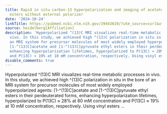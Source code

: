 ```yaml
---
title: Rapid in situ carbon-13 hyperpolarization and imaging of acetate and pyruvate
  esters without external polarizer
date: '2024-10-24'
linkTitle: https://pubmed.ncbi.nlm.nih.gov/39443619/?utm_source=curl&utm_medium=rss&utm_campaign=pubmed-2&utm_content=1FakS-2QOkCT8HsMOQP1bCRQ4YzyumYOmxmF0moLsQ3dFB1E9V&fc=20220326224207&ff=20241024201603&v=2.18.0.post9+e462414
source: heidelberg[Affiliation]
description: 'Hyperpolarized ^(13)C MRI visualizes real-time metabolic processes in
  vivo. In this study, we achieved high ^(13)C polarization in situ in the bore of
  an MRI system for precursor molecules of most widely employed hyperpolarized agents:
  [1-^(13)C]acetate and [1-^(13)C]pyruvate ethyl esters in their perdeuterated forms,
  enhancing hyperpolarization lifetimes, hyperpolarized to P(13C) ≈ 28% at 80 mM concentration
  and P(13C) ≈ 19% at 10 mM concentration, respectively. Using vinyl esters ...'
disable_comments: true
---
```

Hyperpolarized ^(13)C MRI visualizes real-time metabolic processes in vivo. In this study, we achieved high ^(13)C polarization in situ in the bore of an MRI system for precursor molecules of most widely employed hyperpolarized agents: [1-^(13)C]acetate and [1-^(13)C]pyruvate ethyl esters in their perdeuterated forms, enhancing hyperpolarization lifetimes, hyperpolarized to P(13C) ≈ 28% at 80 mM concentration and P(13C) ≈ 19% at 10 mM concentration, respectively. Using vinyl esters ...